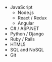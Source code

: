  * JavaScript
   * Node.js
   * React / Redux
   * Angular
 * C# / ASP.NET
 * Python / Django
 * Ruby / Rails
 * HTML5
 * SQL and NoSQL
 * Git
